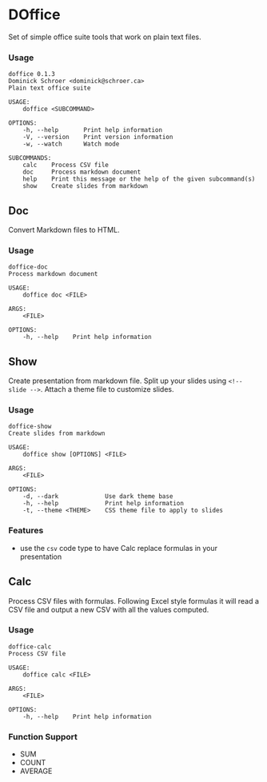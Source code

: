 # DOffice

Set of simple office suite tools that work on plain text files. 

### Usage

```
doffice 0.1.3
Dominick Schroer <dominick@schroer.ca>
Plain text office suite

USAGE:
    doffice <SUBCOMMAND>

OPTIONS:
    -h, --help       Print help information
    -V, --version    Print version information
    -w, --watch      Watch mode

SUBCOMMANDS:
    calc    Process CSV file
    doc     Process markdown document
    help    Print this message or the help of the given subcommand(s)
    show    Create slides from markdown
```

## Doc

Convert Markdown files to HTML.

### Usage

```
doffice-doc 
Process markdown document

USAGE:
    doffice doc <FILE>

ARGS:
    <FILE>    

OPTIONS:
    -h, --help    Print help information
```

## Show

Create presentation from markdown file. 
Split up your slides using `<!-- slide -->`. 
Attach a theme file to customize slides.

### Usage

```
doffice-show 
Create slides from markdown

USAGE:
    doffice show [OPTIONS] <FILE>

ARGS:
    <FILE>    

OPTIONS:
    -d, --dark             Use dark theme base
    -h, --help             Print help information
    -t, --theme <THEME>    CSS theme file to apply to slides
```

### Features

- use the `csv` code type to have Calc replace formulas in your presentation

## Calc

Process CSV files with formulas. Following Excel style formulas it will read a CSV file and output a new CSV with all the values computed.

### Usage

```
doffice-calc 
Process CSV file

USAGE:
    doffice calc <FILE>

ARGS:
    <FILE>    

OPTIONS:
    -h, --help    Print help information
```

### Function Support
- SUM
- COUNT
- AVERAGE
